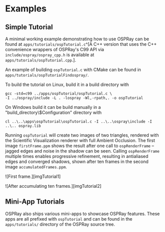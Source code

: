 Examples
========

Simple Tutorial
---------------

A minimal working example demonstrating how to use OSPRay can be found
at `apps/tutorials/ospTutorial.c`^[A C++ version that uses the C++ convenience
wrappers of OSPRay's C99 API via `include/ospray/ospray_cpp.h` is
available at `apps/tutorials/ospTutorial.cpp`.].

An example of building `ospTutorial.c` with CMake can be found in
`apps/tutorials/ospTutorialFindospray/`.

To build the tutorial on Linux, build it in a build directory with

    gcc -std=c99 ../apps/ospTutorial/ospTutorial.c \
    -I ../ospray/include -L . -lospray -Wl,-rpath,. -o ospTutorial

On Windows build it can be build manually in a
"build_directory\\$Configuration" directory with

    cl ..\..\apps\ospTutorial\ospTutorial.c -I ..\..\ospray\include -I ..\.. ospray.lib

Running `ospTutorial` will create two images of two triangles, rendered
with the Scientific Visualization renderer with full Ambient Occlusion.
The first image `firstFrame.ppm` shows the result after one call to
`ospRenderFrame` – jagged edges and noise in the shadow can be seen.
Calling `ospRenderFrame` multiple times enables progressive refinement,
resulting in antialiased edges and converged shadows, shown after ten
frames in the second image `accumulatedFrames.ppm`.

![First frame.][imgTutorial1]

![After accumulating ten frames.][imgTutorial2]


Mini-App Tutorials
------------------

OSPRay also ships various mini-apps to showcase OSPRay features. These
apps are all prefixed with `ospTutorial` and can be found in the
`apps/tutorials/` directory of the OSPRay source tree.
